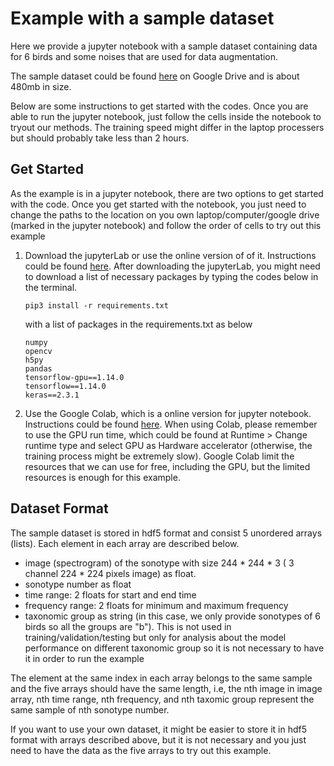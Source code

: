 # Example with a sample dataset

Here we provide a jupyter notebook with a sample dataset containing data for 6 birds and some noises that are used for data augmentation.

The sample dataset could be found [here](https://drive.google.com/file/d/1kEW1FscJROzEVm3R8_1Yl4RyOw9K5_jL/view?usp=sharing) on Google Drive and is about 480mb in size.

Below are some instructions to get started with the codes. Once you are able to run the jupyter notebook, just follow the cells inside the notebook to tryout our methods. The training speed might differ in the laptop processers but should probably take less than 2 hours.

## Get Started

As the example is in a jupyter notebook, there are two options to get started with the code. Once you get started with the notebook, you just need to change the paths to the location on you own laptop/computer/google drive (marked in the jupyter notebook) and follow the order of cells to try out this example

1. Download the jupyterLab or use the online version of of it. Instructions could be found [here](https://jupyter.org/). After downloading the jupyterLab, you might need to download a list of necessary packages by typing the codes below in the terminal.

    ```  
    pip3 install -r requirements.txt
    ```

   with a list of packages in the requirements.txt as below
   
   ```
   numpy
   opencv
   h5py
   pandas
   tensorflow-gpu==1.14.0
   tensorflow==1.14.0
   keras==2.3.1
   ```

2. Use the Google Colab, which is a online version for jupyter notebook. Instructions could be found [here](https://colab.research.google.com/). When using Colab, please remember to use the GPU run time, which could be found at Runtime > Change runtime type and select GPU as Hardware accelerator (otherwise, the training process might be extremely slow). Google Colab limit the resources that we can use for free, including the GPU, but the limited resources is enough for this example.



## Dataset Format

The sample dataset is stored in hdf5 format and consist 5 unordered arrays (lists). Each element in each array are described below.
- image (spectrogram) of the sonotype with size 244 * 244 * 3 ( 3 channel 224 * 224 pixels image) as float. 
- sonotype number as float
- time range: 2 floats for start and end time
- frequency range: 2 floats for minimum and maximum frequency
- taxonomic group as string (in this case, we only provide sonotypes of 6 birds so all the groups are "b"). This is not used in training/validation/testing but only for analysis about the model performance on different taxonomic group so it is not necessary to have it in order to run the example

The element at the same index in each array belongs to the same sample and the five arrays should have the same length, i.e, the nth image in image array, nth time range, nth frequency, and nth taxomic group represent the same sample of nth sonotype number.

If you want to use your own dataset, it might be easier to store it in hdf5 format with arrays described above, but it is not necessary and you just need to have the data as the five arrays to try out this example.


